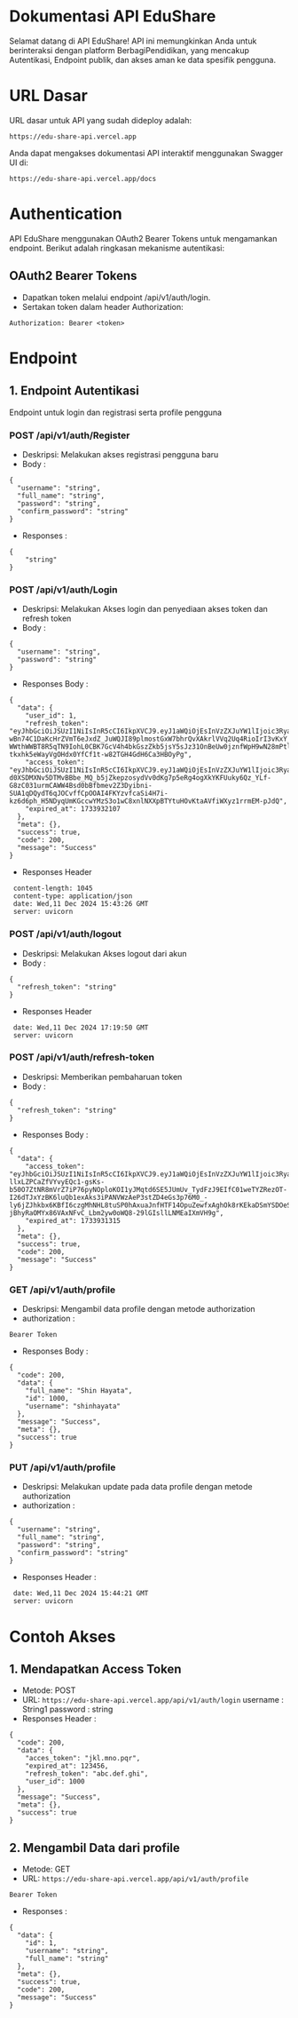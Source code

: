 # Dokumentasi API EduShare
Selamat datang di API EduShare! API ini memungkinkan Anda untuk berinteraksi dengan platform BerbagiPendidikan, yang mencakup Autentikasi, Endpoint publik, dan akses aman ke data spesifik pengguna.

# URL Dasar
URL dasar untuk API yang sudah dideploy adalah: 
```
https://edu-share-api.vercel.app
```
Anda dapat mengakses dokumentasi API interaktif menggunakan Swagger UI di:
```
https://edu-share-api.vercel.app/docs
```
# Authentication
API EduShare menggunakan OAuth2 Bearer Tokens untuk mengamankan endpoint. Berikut adalah ringkasan mekanisme autentikasi:
## OAuth2 Bearer Tokens
- Dapatkan token melalui endpoint /api/v1/auth/login.
- Sertakan token dalam header Authorization:
```
Authorization: Bearer <token>
```
# Endpoint
## 1. Endpoint Autentikasi 
Endpoint untuk login dan registrasi serta profile pengguna
### POST /api/v1/auth/Register
- Deskripsi: Melakukan akses registrasi pengguna baru
- Body :
```
{
  "username": "string",
  "full_name": "string",
  "password": "string",
  "confirm_password": "string"
}
```
- Responses :
```
{
	"string"
}
```
### POST /api/v1/auth/Login
- Deskripsi: Melakukan Akses login dan penyediaan akses token dan refresh token
- Body :
```
{
  "username": "string",
  "password": "string"
}
```
- Responses Body :
```
{
  "data": {
    "user_id": 1,
    "refresh_token": "eyJhbGciOiJSUzI1NiIsInR5cCI6IkpXVCJ9.eyJ1aWQiOjEsInVzZXJuYW1lIjoic3RyaW5nIiwiaWF0IjoxNzMzOTMxODA3fQ.OjBcnZRZm38Wx8rX0vdcJBJYcVAU11UOTKqmKPnphIIV-wBn74C1DaKcHrZVmT6eJxdZ_JuWQJI89plmostGxW7bhrQvXAkrlVVq2Uq4RioIrI3vKxY_2icwsPXAqoxfAzZmKMh4l67ZTR6qlHN-WWthWWBT8R5qTN9IohL0CBK7GcV4h4bkGszZkb5jsY5sJz31OnBeUw0jznfWpH9wN28mPtlQcQw3r6dahZOpqWxBis3Y9Ye5ph_MIMOuE9R9iEVG_P1nKwXzXvsKBMFp4JCbzwJjsQezHhR0WbtrU-tkxhk5eWayVgOHdx0YfCf1t-w82TGH4GdH6Ca3HBOyPg",
    "access_token": "eyJhbGciOiJSUzI1NiIsInR5cCI6IkpXVCJ9.eyJ1aWQiOjEsInVzZXJuYW1lIjoic3RyaW5nIiwiaWF0IjoxNzMzOTMxODA3LCJleHAiOjE3MzM5MzIxMDd9.OenlCUjhpTr7PbNquw0udF_gAuTsZuDdat_4CPgFbFa2J016dcOvmx7nmuINmHzihKn_2cskCELVxhjyikNX0xb5y76dYIz7nESHCAXuJ9C0OYTqn6uOsKGOV3ZKzwZp4zi-d0XSDMXNv5DTMvBBbe_MQ_b5jZkepzosydVv0dKg7p5eRg4ogXkYKFUuky6Qz_YLf-G8zC031urmCAWW4Bsd0bBfbmev2Z3Dyibni-SUA1qDQydT6qJOCvffCpOOAI4FKYzvfcaSi4H7i-kz6d6ph_H5NDyqUmKGccwYMzS3o1wC8xnlNXXpBTYtuHOvKtaAVfiWXyz1rrmEM-pJdQ",
    "expired_at": 1733932107
  },
  "meta": {},
  "success": true,
  "code": 200,
  "message": "Success"
}
```
- Responses Header
```
 content-length: 1045 
 content-type: application/json 
 date: Wed,11 Dec 2024 15:43:26 GMT 
 server: uvicorn 
```
### POST /api/v1/auth/logout
- Deskripsi: Melakukan Akses logout dari akun
- Body :
```
{
  "refresh_token": "string"
}
```
- Responses Header
```
 date: Wed,11 Dec 2024 17:19:50 GMT 
 server: uvicorn 
```
### POST /api/v1/auth/refresh-token
- Deskripsi: Memberikan pembaharuan token
- Body :
```
{
  "refresh_token": "string"
}
```
- Responses Body : 
```
{
  "data": {
    "access_token": "eyJhbGciOiJSUzI1NiIsInR5cCI6IkpXVCJ9.eyJ1aWQiOjEsInVzZXJuYW1lIjoic3RyaW5nIiwiZXhwIjoxNzMzOTMxMzE1LCJpYXQiOjE3MzM5MzEwMTV9.QXgANlDpH4cveDO4GMYtP25ntZt26eYv4Geyv2fR7Gni-llxLZPCaZfVYvyEQc1-gsKs-b50O7ZtNR8mVrZ7iP76pyNOploKOI1yJMqtd6SE5JUmUv_TydFzJ9EIfC01weTYZRezOT-I26dTJxYzBK6luQb1exAks3iPANVWzAeP3stZD4eGs3p76M0_-ly6jZJhkbx6KBfI6czgMhNHL8tuSP0hAxuaJnfHTF14OpuZewfxAghOk8rKEkaDSmYSDOeSK8m9dY6TQKlnInIthge3Pf9scila8-jBhyRaOMYx86VAxNFvC_Lbm2yw0oWQ8-29lGIsllLNMEaIXmVH9g",
    "expired_at": 1733931315
  },
  "meta": {},
  "success": true,
  "code": 200,
  "message": "Success"
}
```
### GET /api/v1/auth/profile
- Deskripsi: Mengambil data profile dengan metode authorization
- authorization :
```
Bearer Token
```
- Responses Body : 
```
{
  "code": 200,
  "data": {
    "full_name": "Shin Hayata",
    "id": 1000,
    "username": "shinhayata"
  },
  "message": "Success",
  "meta": {},
  "success": true
}
```
### PUT /api/v1/auth/profile
- Deskripsi: Melakukan update pada data profile dengan metode authorization
- authorization :
```
{
  "username": "string",
  "full_name": "string",
  "password": "string",
  "confirm_password": "string"
}
```
- Responses Header : 
```
 date: Wed,11 Dec 2024 15:44:21 GMT 
 server: uvicorn 
```

# Contoh Akses 
## 1. Mendapatkan Access Token
- Metode: POST
- URL: ``` https://edu-share-api.vercel.app/api/v1/auth/login ```
username : String1
password : string
- Responses Header : 
```
{
  "code": 200,
  "data": {
    "acces_token": "jkl.mno.pqr",
    "expired_at": 123456,
    "refresh_token": "abc.def.ghi",
    "user_id": 1000
  },
  "message": "Success",
  "meta": {},
  "success": true
}
```
## 2. Mengambil Data dari profile
- Metode: GET
- URL: ``` https://edu-share-api.vercel.app/api/v1/auth/profile ```
```
Bearer Token
```
- Responses : 
```
{
  "data": {
    "id": 1,
    "username": "string",
    "full_name": "string"
  },
  "meta": {},
  "success": true,
  "code": 200,
  "message": "Success"
}
```
